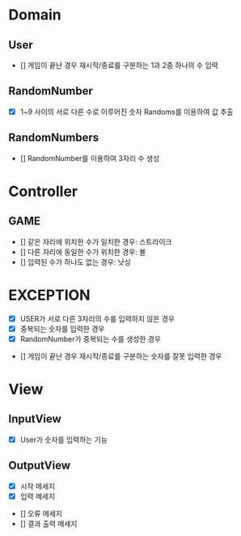 # Domain
## User
  - [] 게임이 끝난 경우 재시작/종료를 구분하는 1과 2중 하나의 수 입력 

## RandomNumber
  - [x] 1~9 사이의 서로 다른 수로 이루어진 숫자 Randoms를 이용하여 값 추출

## RandomNumbers
  - [] RandomNumber를 이용하여 3자리 수 생성

# Controller
## GAME
  - [] 같은 자리에 위치한 수가 일치한 경우: 스트라이크
  - [] 다른 자리에 동일한 수가 위치한 경우: 볼
  - [] 입력된 수가 하나도 없는 경우: 낫싱

# EXCEPTION
  - [x] USER가 서로 다른 3자리의 수를 입력하지 않은 경우
  - [x] 중복되는 숫자를 입력한 경우
  - [x] RandomNumber가 중복되는 수를 생성한 경우
  - [] 게임이 끝난 경우 재시작/종료를 구분하는 숫자를 잘못 입력한 경우

# View
## InputView
  - [x] User가 숫자를 입력하는 기능
## OutputView
  - [x] 시작 메세지
  - [x] 입력 메세지
  - [] 오류 메세지
  - [] 결과 출력 메세지	